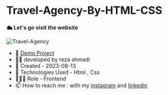 # Travel-Agency-By-HTML-CSS

**🛳️ Let's go visit the website**

![Travel-Agency](https://github.com/ahmadideveloper/Travel-Agency/assets/141068188/25faa598-fbea-4125-84e2-06078f464f66)

- 🔗 [Demo Project](https://ahmadideveloper.github.io/Travel-Agency/)
- 👨‍💻 developed by reza ahmadi
- 📆 Created - 2023-08-13
- 🤖 Technologies Used - Html , Css
- 🕵🏻‍♀️ Role - Frontend
- 📫 How to reach me : with my [instagram](https://instagram.com/ahmadideveloper) and [linkedin](https://linkedin.com/in/reza-ahmadi-639351286)
